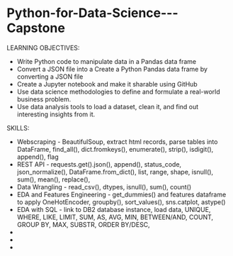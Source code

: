 # Python-for-Data-Science---Capstone

LEARNING OBJECTIVES:
* Write Python code to manipulate data in a Pandas data frame
* Convert a JSON file into a Create a Python Pandas data frame by converting a JSON file
* Create a Jupyter notebook and make it sharable using GitHub
* Use data science methodologies to define and formulate a real-world business problem.
* Use data analysis tools to load a dataset, clean it, and find out interesting insights from it.

SKILLS:
* Webscraping - BeautifulSoup, extract html records, parse tables into DataFrame, find_all(), dict.fromkeys(), enumerate(), strip(), isdigit(), append(), flag
* REST API - requests.get().json(), append(), status_code, json_normalize(), DataFrame.from_dict(), list, range, shape, isnull(), sum(), mean(), replace(), 
* Data Wrangling - read_csv(), dtypes, isnull(), sum(), count()
* EDA and Features Engineering - get_dummies() and features dataframe to apply OneHotEncoder, groupby(), sort_values(), sns.catplot, astype()
* EDA with SQL  - link to DB2 database instance, load data, UNIQUE, WHERE, LIKE, LIMIT, SUM, AS, AVG, MIN, BETWEEN/AND, COUNT, GROUP BY, MAX, SUBSTR, ORDER BY/DESC, 
*
*
*
